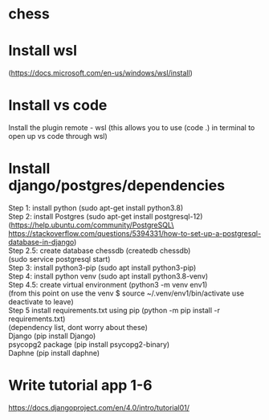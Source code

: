 # chess

# Install wsl
(https://docs.microsoft.com/en-us/windows/wsl/install)

# Install vs code
Install the plugin remote - wsl
(this allows you to use (code .) in terminal to open up vs code through wsl)

# Install django/postgres/dependencies

Step 1: install python (sudo apt-get install python3.8)\
Step 2: install Postgres (sudo apt-get install postgresql-12)\
(https://help.ubuntu.com/community/PostgreSQL\
https://stackoverflow.com/questions/5394331/how-to-set-up-a-postgresql-database-in-django) \
Step 2.5: create database chessdb (createdb chessdb)\
(sudo service postgresql start)\
Step 3: install python3-pip (sudo apt install python3-pip)\
Step 4: install python venv (sudo apt install python3.8-venv)\
Step 4.5: create virtual environment (python3 -m venv env1)\
(from this point on use the venv $ source ~/.venv/env1/bin/activate use deactivate to leave)\
Step 5 install requirements.txt using pip (python -m pip install -r requirements.txt)\
    (dependency list, dont worry about these)\
    Django (pip install Django)\
    psycopg2 package (pip install psycopg2-binary)\
    Daphne (pip install daphne)

# Write tutorial app 1-6
https://docs.djangoproject.com/en/4.0/intro/tutorial01/
